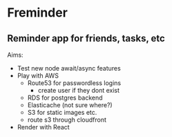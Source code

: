 
# Freminder

## Reminder app for friends, tasks, etc

Aims:  

- Test new node await/async features
- Play with AWS
  - Route53 for passwordless logins
    - create user if they dont exist
  - RDS for postgres backend
  - Elasticache (not sure where?)
  - S3 for static images etc.
  - route s3 through cloudfront
- Render with React
